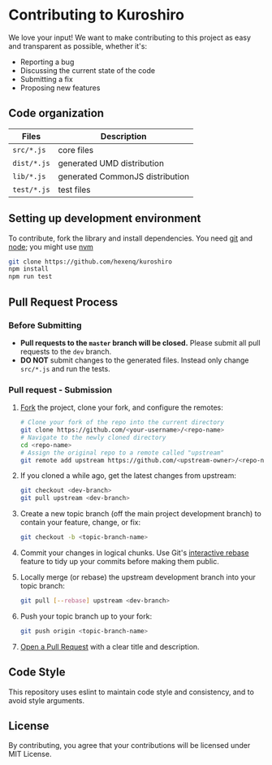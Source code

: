 # Contributing to Kuroshiro
We love your input! We want to make contributing to this project as easy and transparent as possible, whether it's:

- Reporting a bug
- Discussing the current state of the code
- Submitting a fix
- Proposing new features

## Code organization

| Files | Description |
|---|---|
| `src/*.js` | core files |
| `dist/*.js` | generated UMD distribution |
| `lib/*.js`  | generated CommonJS distribution |
| `test/*.js` | test files |

## Setting up development environment

To contribute, fork the library and install dependencies. You need
[git](http://git-scm.com/) and
[node](http://nodejs.org/); you might use
[nvm](https://github.com/creationix/nvm)

```bash
git clone https://github.com/hexenq/kuroshiro
npm install
npm run test
```

## Pull Request Process

### Before Submitting

 * **Pull requests to the `master` branch will be closed.** Please submit all pull requests to the `dev` branch.
 * **DO NOT** submit changes to the generated files. Instead only change
`src/*.js` and run the tests.

### Pull request - Submission

1. [Fork](http://help.github.com/fork-a-repo/) the project, clone your fork,
   and configure the remotes:

   ```bash
   # Clone your fork of the repo into the current directory
   git clone https://github.com/<your-username>/<repo-name>
   # Navigate to the newly cloned directory
   cd <repo-name>
   # Assign the original repo to a remote called "upstream"
   git remote add upstream https://github.com/<upstream-owner>/<repo-name>
   ```

2. If you cloned a while ago, get the latest changes from upstream:

   ```bash
   git checkout <dev-branch>
   git pull upstream <dev-branch>
   ```

3. Create a new topic branch (off the main project development branch) to
   contain your feature, change, or fix:

   ```bash
   git checkout -b <topic-branch-name>
   ```

4. Commit your changes in logical chunks.      Use Git's
   [interactive rebase](https://help.github.com/articles/interactive-rebase)
   feature to tidy up your commits before making them public.

5. Locally merge (or rebase) the upstream development branch into your topic branch:

   ```bash
   git pull [--rebase] upstream <dev-branch>
   ```

6. Push your topic branch up to your fork:

   ```bash
   git push origin <topic-branch-name>
   ```

7. [Open a Pull Request](https://help.github.com/articles/using-pull-requests/)
    with a clear title and description.

## Code Style

This repository uses eslint to maintain code style and consistency, and to avoid style arguments.

## License

By contributing, you agree that your contributions will be licensed under MIT License.